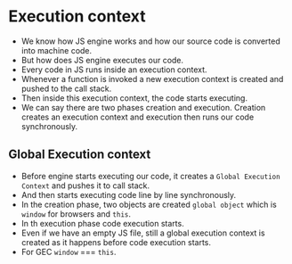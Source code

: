 # Execution context

- We know how JS engine works and how our source code is converted into machine code.
- But how does JS engine executes our code.
- Every code in JS runs inside an execution context.
- Whenever a function is invoked a new execution context is created and pushed to the call stack.
- Then inside this execution context, the code starts executing.
- We can say there are two phases creation and execution. Creation creates an execution context and execution then runs our code synchronously.

## Global Execution context

- Before engine starts executing our code, it creates a `Global Execution Context` and pushes it to call stack.
- And then starts executing code line by line synchronously.
- In the creation phase, two objects are created `global object` which is `window` for browsers and `this`.
- In th execution phase code execution starts.
- Even if we have an empty JS file, still a global execution context is created as it happens before code execution starts.
- For GEC `window` === `this`.
